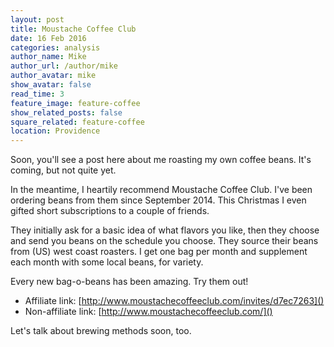 ```yaml
---
layout: post
title: Moustache Coffee Club
date: 16 Feb 2016
categories: analysis
author_name: Mike
author_url: /author/mike
author_avatar: mike
show_avatar: false
read_time: 3
feature_image: feature-coffee
show_related_posts: false
square_related: feature-coffee
location: Providence
---
```


Soon, you'll see a post here about me roasting my own coffee beans. It's coming, but not quite yet.

In the meantime, I heartily recommend Moustache Coffee Club. I've been ordering beans from them since September 2014. This Christmas I even gifted short subscriptions to a couple of friends.

They initially ask for a basic idea of what flavors you like, then they choose and send you beans on the schedule you choose. They source their beans from (US) west coast roasters. I get one bag per month and supplement each month with some local beans, for variety.

Every new bag-o-beans has been amazing. Try them out!

* Affiliate link: [http://www.moustachecoffeeclub.com/invites/d7ec7263]()
* Non-affiliate link: [http://www.moustachecoffeeclub.com/]()

Let's talk about brewing methods soon, too.

